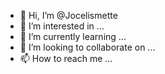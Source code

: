 - 👋 Hi, I’m @Jocelismette
- 👀 I’m interested in ...
- 🌱 I’m currently learning ...
- 💞️ I’m looking to collaborate on ...
- 📫 How to reach me ...

<!---
Jocelismette/Jocelismette is a ✨ special ✨ repository because its `README.md` (this file) appears on your GitHub profile.
You can click the Preview link to take a look at your changes.
--->
